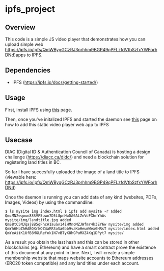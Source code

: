 # ipfs_project

## Overview 

This code is a simple JS video player that demonstrates how you can upload simple web https://ipfs.io/ipfs/QmWBygGCzRJ3prhhm9BGP49qPFLzfdVtbSzfxYWForhDNd)apps to IPFS. 

## Dependencies

* IPFS (https://ipfs.io/docs/getting-started/)

## Usage

First, install IPFS using [this](https://ipfs.io/docs/getting-started/) page. 

Then, once you've initalized IPFS and started the daemon see [this](https://ipfs.io/ipfs/QmNZiPk974vDsPmQii3YbrMKfi12KTSNM7XMiYyiea4VYZ/example#/ipfs/QmP8WUPq2braGQ8iZjJ6w9di6mzgoTWyRLayrMRjjDoyGr/websites/README.md) page on how to add this static video player web app to IPFS

## Usecase
DIAC (Digital ID & Authentication Council of Canada) is hosting a design challenge (https://diacc.ca/didc/) and need a blockchain solution for registering land titles in BC.

So far I have succesfully uploaded the image of a land title to IPFS (viewable here: https://ipfs.io/ipfs/QmWBygGCzRJ3prhhm9BGP49qPFLzfdVtbSzfxYWForhDNd)

Once the daemon is running you can add data of any kind (websites, PDFs, Images, Videos) by using the commandline:

`$ ls mysite
img index.html
$ ipfs add mysite -r
added QmcMN2wqoun88SVF5own7D5LUpnHwDA6ALZnVdFXhnYhAs mysite/img/landtitle.jpg
added QmS8tC5NJqajBB5qFhcA1auav14iHMnoMZJWfmr4k3EY6w mysite/img
added QmYh6HbZhHABQXrkQZ4aRRSoSa6bb9vaKoHeumWex6HRsT mysite/index.html
added QmYeAiiK1UfB8MGLRefok1N7vBTyX8hGPuMXZ4Xq1DPyt7 mysite/`

As a result you obtain the last hash and this can be stored in other blockchains (eg. Ethereum) and have a smart contract prove the existence of this document at any point in time. Next, I will create a simple membership website that maps website accounts to Ethereum addresses (ERC20 token compatible) and any land titles under each account.
